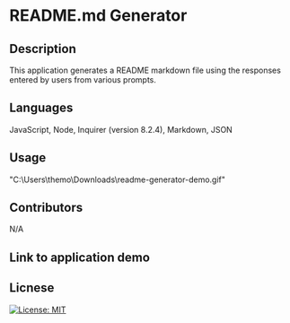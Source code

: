 # README.md Generator

## Description
This application generates a README markdown file using the responses entered by users from various prompts.

## Languages
JavaScript, Node, Inquirer (version 8.2.4), Markdown, JSON

## Usage
"C:\Users\themo\Downloads\readme-generator-demo.gif"

## Contributors
N/A

## Link to application demo

## Licnese
[![License: MIT](https://img.shields.io/badge/License-MIT-yellow.svg)](https://opensource.org/licenses/MIT)